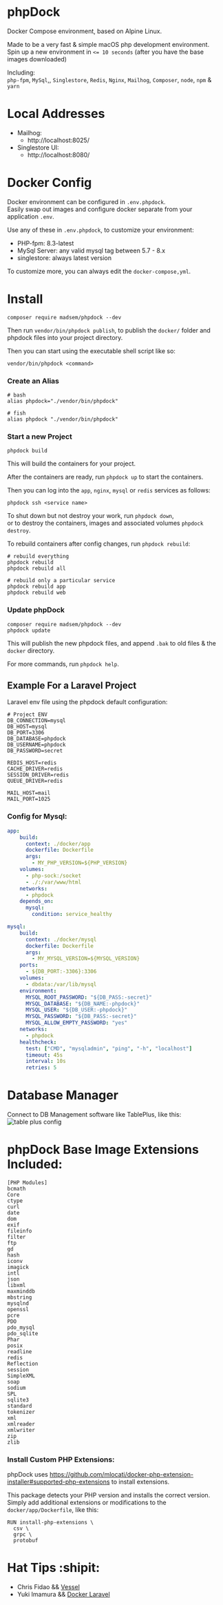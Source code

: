 # phpDock

Docker Compose environment, based on Alpine Linux.  

Made to be a very fast & simple macOS php development environment.  
Spin up a new environment in `<= 10 seconds`  (after you have the base images downloaded)

Including:  
`php-fpm`, `MySql`,, `Singlestore`, `Redis`, `Nginx`, `Mailhog`, `Composer`, `node`, `npm` & `yarn`


# Local Addresses
- Mailhog:
  * http://localhost:8025/
- Singlestore UI:
  * http://localhost:8080/

# Docker Config

Docker environment can be configured in `.env.phpdock`.  
Easily swap out images and configure docker separate from your application `.env`.

Use any of these in `.env.phpdock`, to customize your environment:
- PHP-fpm: 8.3-latest
- MySql Server: any valid mysql tag between 5.7 - 8.x
- singlestore: always latest version

To customize more, you can always edit the `docker-compose,yml`.

# Install
```shell
composer require madsem/phpdock --dev
```
Then run `vendor/bin/phpdock publish`, to publish the `docker/` folder and phpdock files into your project directory.

Then you can start using the executable shell script like so:
```
vendor/bin/phpdock <command>
```

### Create an Alias
```shell
# bash
alias phpdock="./vendor/bin/phpdock"
 
# fish
alias phpdock "./vendor/bin/phpdock"
 ```

 ### Start a new Project
 ```shell
 phpdock build
 ```
 This will build the containers for your project.

 After the containers are ready, run `phpdock up` to start the containers.

 Then you can log into the `app`, `nginx`, `mysql` or `redis` services as follows:
 ```shell
 phpdock ssh <service name>
 ```

To shut down but not destroy your work, run `phpdock down`,  
or to destroy the containers, images and associated volumes `phpdock destroy`.

To rebuild containers after config changes, run `phpdock rebuild`:
```shell
# rebuild everything
phpdock rebuild
phpdock rebuild all

# rebuild only a particular service
phpdock rebuild app
phpdock rebuild web
```

### Update phpDock
```shell
composer require madsem/phpdock --dev
phpdock update
```
This will publish the new phpdock files, and append `.bak` to old files & the `docker` directory.

For more commands, run `phpdock help`.

## Example For a Laravel Project
Laravel env file using the phpdock default configuration:
```env
# Project ENV
DB_CONNECTION=mysql
DB_HOST=mysql
DB_PORT=3306
DB_DATABASE=phpdock
DB_USERNAME=phpdock
DB_PASSWORD=secret

REDIS_HOST=redis
CACHE_DRIVER=redis
SESSION_DRIVER=redis
QUEUE_DRIVER=redis

MAIL_HOST=mail
MAIL_PORT=1025
```

### Config for Mysql:
```yml
app:
    build:
      context: ./docker/app
      dockerfile: Dockerfile
      args:
        - MY_PHP_VERSION=${PHP_VERSION}
    volumes:
      - php-sock:/socket
      - ./:/var/www/html
    networks:
      - phpdock
    depends_on:
      mysql:
        condition: service_healthy
```

```yml
mysql:
    build:
      context: ./docker/mysql
      dockerfile: Dockerfile
      args:
        - MY_MYSQL_VERSION=${MYSQL_VERSION}
    ports:
      - ${DB_PORT:-3306}:3306
    volumes:
      - dbdata:/var/lib/mysql
    environment:
      MYSQL_ROOT_PASSWORD: "${DB_PASS:-secret}"
      MYSQL_DATABASE: "${DB_NAME:-phpdock}"
      MYSQL_USER: "${DB_USER:-phpdock}"
      MYSQL_PASSWORD: "${DB_PASS:-secret}"
      MYSQL_ALLOW_EMPTY_PASSWORD: "yes"
    networks:
      - phpdock
    healthcheck:
      test: ["CMD", "mysqladmin", "ping", "-h", "localhost"]
      timeout: 45s
      interval: 10s
      retries: 5
```

# Database Manager
Connect to DB Management software like TablePlus, like this:  
![table plus config](/docs/tableplus.png)


# phpDock Base Image Extensions Included:
```shell
[PHP Modules]
bcmath
Core
ctype
curl
date
dom
exif
fileinfo
filter
ftp
gd
hash
iconv
imagick
intl
json
libxml
maxminddb
mbstring
mysqlnd
openssl
pcre
PDO
pdo_mysql
pdo_sqlite
Phar
posix
readline
redis
Reflection
session
SimpleXML
soap
sodium
SPL
sqlite3
standard
tokenizer
xml
xmlreader
xmlwriter
zip
zlib
```

### Install Custom PHP Extensions:
phpDock uses https://github.com/mlocati/docker-php-extension-installer#supported-php-extensions
to install extensions.

This package detects your PHP version and installs the correct version.
Simply add additional extensions or modifications to the `docker/app/Dockerfile`, like this:
```shell
RUN install-php-extensions \
  csv \
  grpc \
  protobuf
```


# Hat Tips :shipit:	
- Chris Fidao && [Vessel](https://github.com/shipping-docker/vessel)
- Yuki Imamura && [Docker Laravel](https://github.com/ucan-lab/docker-laravel)